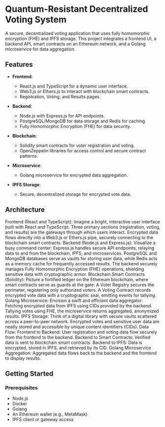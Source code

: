 # Quantum-Resistant Decentralized Voting System

A secure, decentralized voting application that uses fully homomorphic encryption (FHE) and IPFS storage. This project integrates a frontend UI, a backend API, smart contracts on an Ethereum network, and a Golang microservice for data aggregation.

## Features

- **Frontend**:
  - React.js and TypeScript for a dynamic user interface.
  - Web3.js or Ethers.js to interact with blockchain smart contracts.
  - Registration, Voting, and Results pages.

- **Backend**:
  - Node.js with Express.js for API endpoints.
  - PostgreSQL/MongoDB for data storage and Redis for caching.
  - Fully Homomorphic Encryption (FHE) for data security.

- **Blockchain**:
  - Solidity smart contracts for voter registration and voting.
  - OpenZeppelin libraries for access control and secure contract patterns.

- **Microservice**:
  - Golang microservice for encrypted data aggregation.

- **IPFS Storage**:
  - Secure, decentralized storage for encrypted vote data.

## Architecture


Frontend (React and TypeScript):
Imagine a bright, interactive user interface built with React and TypeScript.
Three primary sections (registration, voting, and results) are the gateways through which users interact.
Encrypted data flows directly into a Web3.js or Ethers.js pipe, securely connecting to the blockchain smart contracts.
Backend (Node.js and Express.js):
Visualize a busy command center: Express.js handles secure API endpoints, relaying data to and from the blockchain, IPFS, and microservices.
PostgreSQL and MongoDB databases serve as vaults for storing user data, while Redis acts as a memory cache for frequently accessed results.
The backend securely manages Fully Homomorphic Encryption (FHE) operations, shielding sensitive data with cryptographic armor.
Blockchain Smart Contracts (Solidity):
Picture a fortified ledger on the Ethereum blockchain, where smart contracts serve as guards at the gate:
A Voter Registry secures the perimeter, registering only authorized voters.
A Voting Contract records encrypted vote data with a cryptographic seal, emitting events for tallying.
Golang Microservice:
Envision a swift and efficient data aggregator:
Fetching encrypted data from IPFS using CIDs provided by the backend.
Tallying votes using FHE, the microservice returns aggregated, anonymized results.
IPFS Storage:
Think of a digital library with secure vaults scattered across a peer-to-peer network.
Encrypted votes and sensitive user data are neatly stored and accessible by unique content identifiers (CIDs).
Data Flow:
Frontend to Backend: User registration and voting data flow securely from the frontend to the backend.
Backend to Smart Contracts: Verified data is sent to blockchain smart contracts.
Backend to IPFS: Data is encrypted, stored in IPFS, and retrieved by its CID.
Golang Microservice Aggregation: Aggregated data flows back to the backend and the frontend to display results.


## Getting Started

### Prerequisites
- Node.js
- Docker
- Golang
- An Ethereum wallet (e.g., MetaMask)
- IPFS client or gateway access
